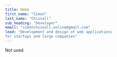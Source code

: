 ```yaml
---
title: Home
first_name: "Simon"
last_name: "Chisnall"
sub_heading: "Developer"
email: "simonchisnall.online@gmail.com"
lead: "Development and design of web applications
for startups and large companies"
---
```


Not used
